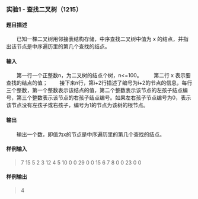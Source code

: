 ### 实验1 - 查找二叉树（1215）
#### 题目描述
&emsp;&emsp;已知一棵二叉树用邻接表结构存储，中序查找二叉树中值为 x 的结点，并指出该节点是中序遍历里的第几个查找的结点。
#### 输入
&emsp;&emsp;第一行一个正整数n，为二叉树的结点个树，n<=100。
&emsp;&emsp;第二行 x 表示要查找的结点的值；
&emsp;&emsp;接下来n行，第i+2行描述了编号为i+2的节点的信息，每行三个整数，第一个整数表示该结点的值，第二个整数表示该节点的左孩子结点编号，第三个整数表示该节点的右孩子结点编号。如果左右孩子节点编号为0，表示该节点没有左孩子或右孩子，编号为1的节点为该树的根节点。
#### 输出
&emsp;&emsp;输出一个数，即值为x的节点是中序遍历里的第几个查找的结点。
#### 样例输入
>7
15
5 2 3
12 4 5
10 0 0
29 0 0
15 6 7
8 0 0
23 0 0
#### 样例输出
>4
